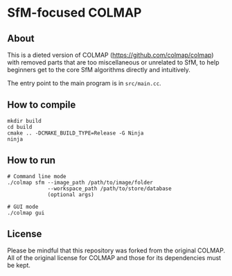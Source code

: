 SfM-focused COLMAP
======

About
-----

This is a dieted version of COLMAP (https://github.com/colmap/colmap) with removed parts that are too miscellaneous or unrelated to SfM, to help beginners get to the core SfM algorithms directly and intuitively.

The entry point to the main program is in `src/main.cc`.

How to compile
-----

```
mkdir build
cd build
cmake .. -DCMAKE_BUILD_TYPE=Release -G Ninja
ninja
```

How to run
-----

```
# Command line mode
./colmap sfm --image_path /path/to/image/folder 
             --workspace_path /path/to/store/database 
             (optional args)

# GUI mode
./colmap gui
```


License
-----

Please be mindful that this repository was forked from the original COLMAP. All of the original license for COLMAP and those for its dependencies must be kept.

